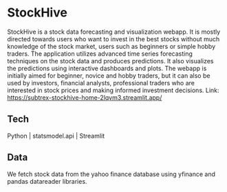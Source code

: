 # StockHive

StockHive is a stock data forecasting and visualization webapp. It is mostly directed towards users who want to invest in the best stocks without much knowledge of the stock market, users such as beginners or simple hobby traders. The application utilizes advanced time series forecasting techniques on the stock data and produces predictions. It also visualizes the predictions using interactive dashboards and plots. The webapp is initially aimed for beginner, novice and hobby traders, but it can also be used by investors, financial analysts, professional traders who are interested in stock prices and making informed investment decisions.
Link: https://subtrex-stockhive-home-2lqvm3.streamlit.app/

## Tech

Python | statsmodel.api | Streamlit

## Data

We fetch stock data from the yahoo finance database using yfinance and pandas datareader libraries.

